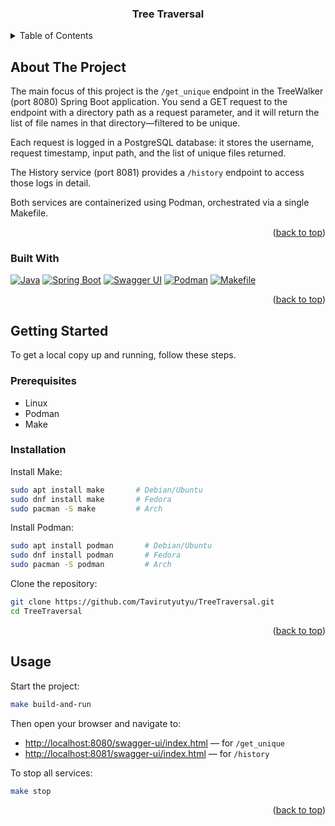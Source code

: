 <a id="readme-top"></a>


<h3 align="center">Tree Traversal</h3>

 

<details>
  <summary>Table of Contents</summary>
  <ol>
    <li>
      <a href="#about-the-project">About The Project</a>
      <ul>
        <li><a href="#built-with">Built With</a></li>
      </ul>
    </li>
    <li>
      <a href="#getting-started">Getting Started</a>
      <ul>
        <li><a href="#prerequisites">Prerequisites</a></li>
        <li><a href="#installation">Installation</a></li>
      </ul>
    </li>
    <li><a href="#usage">Usage</a></li>
  </ol>
</details>

## About The Project

The main focus of this project is the `/get_unique` endpoint in the TreeWalker (port 8080) Spring Boot application. You send a GET request to the endpoint with a directory path as a request parameter, and it will return the list of file names in that directory—filtered to be unique.

Each request is logged in a PostgreSQL database: it stores the username, request timestamp, input path, and the list of unique files returned.

The History service (port 8081) provides a `/history` endpoint to access those logs in detail.

Both services are containerized using Podman, orchestrated via a single Makefile.

<p align="right">(<a href="#readme-top">back to top</a>)</p>

### Built With

[![Java](https://img.shields.io/badge/Java-21-blue?style=flat-square\&logo=openjdk)](https://openjdk.org/projects/jdk/21/)
[![Spring Boot](https://img.shields.io/badge/Spring%20Boot-3.2.5-brightgreen?style=flat-square\&logo=spring)](https://spring.io/projects/spring-boot)
[![Swagger UI](https://img.shields.io/badge/SwaggerUI-2.5.0-orange?style=flat-square\&logo=swagger)](https://swagger.io/tools/swagger-ui/)
[![Podman](https://img.shields.io/badge/Podman-container-lightgrey?style=flat-square\&logo=podman)](https://podman.io/)
[![Makefile](https://img.shields.io/badge/Makefile-Automation-yellow?style=flat-square)](https://www.gnu.org/software/make/)

<p align="right">(<a href="#readme-top">back to top</a>)</p>

## Getting Started

To get a local copy up and running, follow these steps.

### Prerequisites

* Linux
* Podman
* Make

### Installation

Install Make:

```bash
sudo apt install make       # Debian/Ubuntu
sudo dnf install make       # Fedora
sudo pacman -S make         # Arch
```

Install Podman:

```bash
sudo apt install podman       # Debian/Ubuntu
sudo dnf install podman       # Fedora
sudo pacman -S podman         # Arch
```

Clone the repository:

```bash
git clone https://github.com/Tavirutyutyu/TreeTraversal.git
cd TreeTraversal
```

<p align="right">(<a href="#readme-top">back to top</a>)</p>

## Usage

Start the project:

```bash
make build-and-run
```

Then open your browser and navigate to:

* [http://localhost:8080/swagger-ui/index.html](http://localhost:8080/swagger-ui/index.html) — for `/get_unique`
* [http://localhost:8081/swagger-ui/index.html](http://localhost:8081/swagger-ui/index.html) — for `/history`

To stop all services:

```bash
make stop
```

<p align="right">(<a href="#readme-top">back to top</a>)</p>


[contributors-shield]: https://img.shields.io/github/contributors/github_username/repo_name.svg?style=for-the-badge
[contributors-url]: https://github.com/github_username/repo_name/graphs/contributors
[forks-shield]: https://img.shields.io/github/forks/github_username/repo_name.svg?style=for-the-badge
[forks-url]: https://github.com/github_username/repo_name/network/members
[stars-shield]: https://img.shields.io/github/stars/github_username/repo_name.svg?style=for-the-badge
[stars-url]: https://github.com/github_username/repo_name/stargazers
[issues-shield]: https://img.shields.io/github/issues/github_username/repo_name.svg?style=for-the-badge
[issues-url]: https://github.com/github_username/repo_name/issues
[license-shield]: https://img.shields.io/github/license/github_username/repo_name.svg?style=for-the-badge
[license-url]: https://github.com/github_username/repo_name/blob/master/LICENSE.txt
[linkedin-shield]: https://img.shields.io/badge/-LinkedIn-black.svg?style=for-the-badge&logo=linkedin&colorB=555
[linkedin-url]: https://linkedin.com/in/linkedin_username
[product-screenshot]: images/screenshot.png
